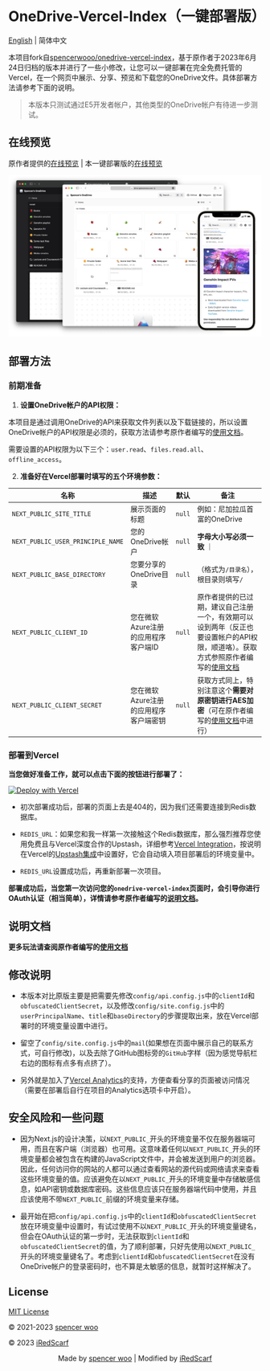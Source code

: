 # OneDrive-Vercel-Index（一键部署版）

[English](./README.md) | 简体中文

本项目fork自[spencerwooo/onedrive-vercel-index](https://github.com/spencerwooo/onedrive-vercel-index)，基于原作者于2023年6月24日归档的版本并进行了一些小修改，让您可以一键部署在完全免费托管的Vercel，在一个网页中展示、分享、预览和下载您的OneDrive文件。具体部署方法请参考下面的说明。

> 本版本只测试通过E5开发者帐户，其他类型的OneDrive帐户有待进一步测试。

## 在线预览

原作者提供的[在线预览](https://drive.swo.moe) | 本一键部署版的[在线预览](https://odi-demo.freeloop.one)

![demo](./public/demo.png)

## 部署方法

### 前期准备

1. **设置OneDrive帐户的API权限：**

 本项目是通过调用OneDrive的API来获取文件列表以及下载链接的，所以设置OneDrive帐户的API权限是必须的，获取方法请参考原作者编写的[使用文档](https://ovi.swo.moe/zh/docs/advanced#修改-api-权限)。
 
 需要设置的API权限为以下三个：`user.read`、`files.read.all`、`offline_access`。

2. **准备好在Vercel部署时填写的五个环境参数：**

| 名称 | 描述 | 默认 | 备注 |
| --- | --- | --- | --- |
| `NEXT_PUBLIC_SITE_TITLE` | 展示页面的标题 | `null` | 例如：尼加拉瓜首富的OneDrive |
| `NEXT_PUBLIC_USER_PRINCIPLE_NAME` | 您的OneDrive帐户 | `null` | **字母大小写必须一致** ｜
| `NEXT_PUBLIC_BASE_DIRECTORY` | 您要分享的OneDrive目录 | `null` | （格式为`/目录名`），根目录则填写`/` |
| `NEXT_PUBLIC_CLIENT_ID` | 您在微软Azure注册的应用程序客户端ID | `null` | 原作者提供的已过期，建议自己注册一个，有效期可以设到两年（反正也要设置帐户的API权限，顺道咯）。获取方式参照原作者编写的[使用文档](https://ovi.swo.moe/zh/docs/advanced#使用你自己的-client-id-与-secret) |
| `NEXT_PUBLIC_CLIENT_SECRET` | 您在微软Azure注册的应用程序客户端密钥 | `null` | 获取方式同上，特别注意这个**需要对原密钥进行AES加密**（可在原作者编写的[使用文档](https://ovi.swo.moe/zh/docs/advanced#修改-apiconfigjs)中进行） |

### 部署到Vercel

**当您做好准备工作，就可以点击下面的按钮进行部署了：**

[![Deploy with Vercel](https://vercel.com/button)](https://vercel.com/new/git/clone?repository-url=https%3A%2F%2Fgithub.com%2FiRedScarf%2Fonedrive-vercel-index&env=SITE_TITLE,USER_PRINCIPLE_NAME,BASE_DIRECTORY,CLIENT_ID,CLIENT_SECRET,REDIS_URL)

- 初次部署成功后，部署的页面上去是404的，因为我们还需要连接到Redis数据库。
 
- `REDIS_URL`：如果您和我一样第一次接触这个Redis数据库，那么强烈推荐您使用免费且与Vercel深度合作的Upstash，详细参考[Vercel Integration](https://docs.upstash.com/redis/howto/vercelintegration)，按说明在Vercel的[Upstash集成](https://vercel.com/integrations/upstash)中设置好，它会自动填入项目部署后的环境变量中。
 
- `REDIS_URL`设置成功后，再重新部署一次项目。

**部署成功后，当您第一次访问您的`onedrive-vercel-index`页面时，会引导你进行OAuth认证（相当简单），详情请参考原作者编写的[说明文档](https://ovi.swo.moe/zh/docs/getting-started#进行认证)。**

## 说明文档

**更多玩法请查阅原作者编写的[使用文档](https://ovi.swo.moe/zh/docs/getting-started)**

## 修改说明

- 本版本对比原版主要是把需要先修改`config/api.config.js`中的`clientId`和`obfuscatedClientSecret`，以及修改`config/site.config.js`中的`userPrincipalName`、`title`和`baseDirectory`的步骤提取出来，放在Vercel部署时的环境变量设置中进行。

- 留空了`config/site.config.js`中的`mail`(如果想在页面中展示自己的联系方式，可自行修改)，以及去除了GitHub图标旁的`GitHub`字样（因为感觉导航栏右边的图标有点多有点挤了）。

- 另外就是加入了[Vercel Analytics](https://vercel.com/docs/concepts/analytics)的支持，方便查看分享的页面被访问情况（需要在部署后自行在项目的Analytics选项卡中开启）。

## 安全风险和一些问题

- 因为Next.js的设计决策，以`NEXT_PUBLIC_`开头的环境变量不仅在服务器端可用，而且在客户端（浏览器）也可用。这意味着任何以`NEXT_PUBLIC_`开头的环境变量都会被包含在构建的JavaScript文件中，并会被发送到用户的浏览器。因此，任何访问你的网站的人都可以通过查看网站的源代码或网络请求来查看这些环境变量的值。应该避免在以`NEXT_PUBLIC_`开头的环境变量中存储敏感信息，如API密钥或数据库密码。这些信息应该只在服务器端代码中使用，并且应该使用不带`NEXT_PUBLIC_`前缀的环境变量来存储。

- 最开始在把`config/api.config.js`中的`clientId`和`obfuscatedClientSecret`放在环境变量中设置时，有试过使用不以`NEXT_PUBLIC_`开头的环境变量键名，但会在OAuth认证的第一步时，无法获取到`clientId`和`obfuscatedClientSecret`的值，为了顺利部署，只好先使用以`NEXT_PUBLIC_`开头的环境变量键名了。考虑到`clientId`和`obfuscatedClientSecret`在没有OneDrive帐户的登录密码时，也不算是太敏感的信息，就暂时这样解决了。

## License

[MIT License](LICENSE)

© 2021-2023 [spencer woo](https://spencerwoo.com)

© 2023 [iRedScarf](https://github.com/iRedScarf)

<div align="center">
    Made by <a href="https://spencerwoo.com">spencer woo</a> | Modified by <a href="https://github.com/iRedScarf">iRedScarf
</div>
